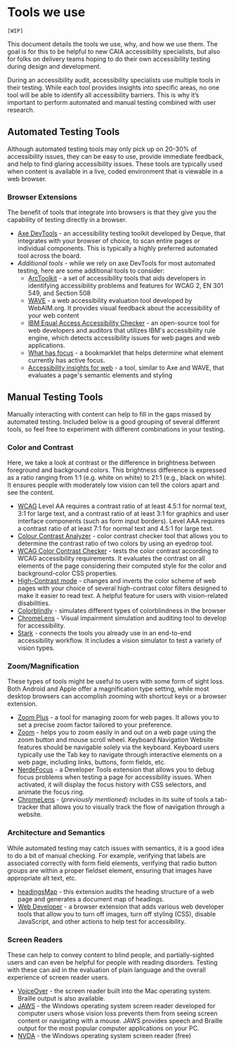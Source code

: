 # Tools we use

`[WIP]`

This document details the tools we use, why, and how we use them. The goal is for this to be helpful to new CAIA accessibility specialists, but also for folks on delivery teams hoping to do their own accessibility testing during design and development.

During an accessibility audit, accessibility specialists use multiple tools in their testing. While each tool provides insights into specific areas, no one tool will be able to identify all accessibility barriers. This is why it’s important to perform automated and manual testing combined with user research.  

## Automated Testing Tools
Although automated testing tools may only pick up on 20-30% of accessibility issues, they can be easy to use, provide immediate feedback, and help to find glaring accessibility issues. These tools are typically used when content is available in a live, coded environment that is viewable in a web browser.

### Browser Extensions
The benefit of tools that integrate into browsers is that they give you the capability of testing directly in a browser. 
* [Axe DevTools](https://www.deque.com/axe/devtools/) - an accessibility testing toolkit developed by Deque, that integrates with your browser of choice, to scan entire pages or individual components. This is typically a highly preferred automated tool across the board.
* *Additional tools* - while we rely on axe DevTools for most automated testing, here are some additional tools to consider:
  * [ArcToolkit](https://www.tpgi.com/) - a set of accessibility tools that aids developers in identifying accessibility problems and features for WCAG 2, EN 301 549, and Section 508
  * [WAVE](https://wave.webaim.org/) - a web accessibility evaluation tool developed by WebAIM.org. It provides visual feedback about the accessibility of your web content
  * [IBM Equal Access Accessibility Checker](https://www.ibm.com/able/) - an open-source tool for web developers and auditors that utilizes IBM's accessibility rule engine, which detects accessibility issues for web pages and web applications.
  * [What has focus](https://codepen.io/svinkle/pen/WgYRxq) - a bookmarklet that helps determine what element currently has active focus.
  * [Accessibility insights for web](https://accessibilityinsights.io/docs/web/overview/) - a tool, similar to Axe and WAVE, that evaluates a page's semantic elements and styling

## Manual Testing Tools
Manually interacting with content can help to fill in the gaps missed by automated testing. Included below is a good grouping of several different tools, so feel free to experiment with different combinations in your testing.

### Color and Contrast
Here, we take a look at contrast or the difference in brightness between foreground and background colors. This brightness difference is expressed as a ratio ranging from 1:1 (e.g. white on white) to 21:1 (e.g., black on white). It ensures people with moderately low vision can tell the colors apart and see the content. 
* [WCAG](https://www.w3.org/TR/WCAG21/#distinguishable) Level AA requires a contrast ratio of at least 4.5:1 for normal text, 3:1 for large text, and a contrast ratio of at least 3:1 for graphics and user interface components (such as form input borders). Level AAA requires a contrast ratio of at least 7:1 for normal text and 4.5:1 for large text.
* [Colour Contrast Analyzer](https://www.tpgi.com/color-contrast-checker/) - color contrast checker tool that allows you to determine the contrast ratio of two colors by using an eyedrop tool.
* [WCAG Color Contrast Checker](https://chrome.google.com/webstore/detail/wcag-color-contrast-check/plnahcmalebffmaghcpcmpaciebdhgdf) - tests the color contrast according to WCAG accessibility requirements. It evaluates the contrast on all elements of the page considering their computed style for the color and background-color CSS properties.
* [High-Contrast mode](https://chrome.google.com/webstore/detail/high-contrast/djcfdncoelnlbldjfhinnjlhdjlikmph) - changes and inverts the color scheme of web pages with your choice of several high-contrast color filters designed to make it easier to read text. A helpful feature for users with vision-related disabilities. 
* [Colorblindly](https://github.com/oftheheadland/Colorblindly) - simulates different types of colorblindness in the browser
* [ChromeLens](https://github.com/chromelens/chromelens) - Visual impairment simulation and auditing tool to develop for accessibility.
* [Stark](https://www.getstark.co/) - connects the tools you already use in an end-to-end accessibility workflow. It includes a vision simulator to test a variety of vision types.

### Zoom/Magnification 
These types of tools might be useful to users with some form of sight loss. Both Android and Apple offer a magnification type setting, while most desktop browsers can accomplish zooming with shortcut keys or a browser extension.
* [Zoom Plus](https://chrome.google.com/webstore/detail/zoom-plus/ajneghihjbebmnljfhlpdmjjpifeaokc) - a tool for managing zoom for web pages. It allows you to set a precise zoom factor tailored to your preference.
* [Zoom](https://www.stefanvd.net/project/zoom/browser/) - helps you to zoom easily in and out on a web page using the zoom button and mouse scroll wheel.
Keyboard Navigation
Website features should be navigable solely via the keyboard. Keyboard users typically use the Tab key to navigate through interactive elements on a web page, including links, buttons, form fields, etc.
* [NerdeFocus](https://github.com/wizzyfx/nerdeFocusPlugIn) - a Developer Tools extension that allows you to debug focus problems when testing a page for accessibility issues. When activated, it will display the focus history with CSS selectors, and animate the focus ring.
* [ChromeLens](https://github.com/chromelens/chromelens) - (*previously mentioned*) includes in its suite of tools a tab-tracker that allows you to visually track the flow of navigation through a website.

### Architecture and Semantics
While automated testing may catch issues with semantics, it is a good idea to do a bit of manual checking. For example, verifying that labels are associated correctly with form field elements, verifying that radio button groups are within a proper fieldset element, ensuring that images have appropriate alt text, etc.
* [headingsMap](https://chrome.google.com/webstore/detail/headingsmap/flbjommegcjonpdmenkdiocclhjacmbi) - this extension audits the heading structure of a web page and generates a document map of headings.
* [Web Developer](https://chrispederick.com/work/web-developer/) - a browser extension that adds various web developer tools that allow you to turn off images, turn off styling (CSS), disable JavaScript, and other actions to help test for accessibility.

### Screen Readers
These can help to convey content to blind people, and partially-sighted users and can even be helpful for people with reading disorders. Testing with these can aid in the evaluation of plain language and the overall experience of screen reader users.
* [VoiceOver](https://support.apple.com/guide/voiceover/welcome/mac) - the screen reader built into the Mac operating system. Braille output is also available.
* [JAWS](https://www.freedomscientific.com/products/software/jaws/) - the Windows operating system screen reader developed for computer users whose vision loss prevents them from seeing screen content or navigating with a mouse. JAWS provides speech and Braille output for the most popular computer applications on your PC.
* [NVDA](https://www.nvaccess.org/download/) - the Windows operating system screen reader (free)
